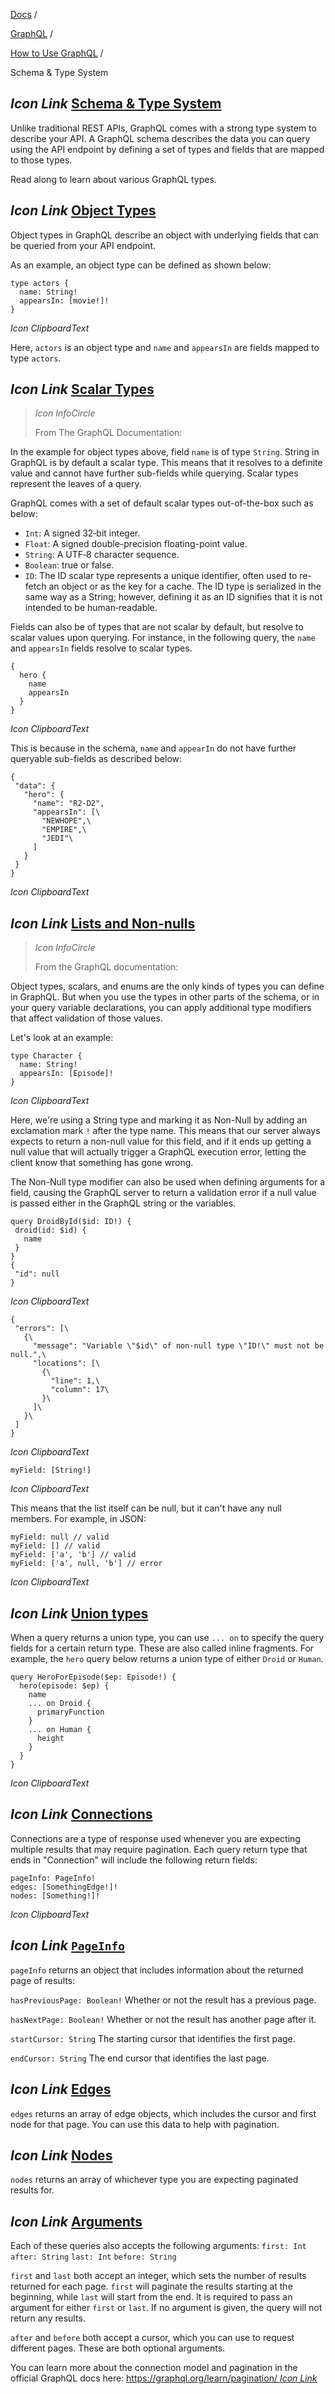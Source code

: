 [Docs](https://docs.fuel.network/) /

[GraphQL](https://docs.fuel.network/docs/graphql/) /

[How to Use GraphQL](https://docs.fuel.network/docs/graphql/how-to-use-graphql/) /

Schema & Type System

## _Icon Link_ [Schema & Type System](https://docs.fuel.network/docs/graphql/how-to-use-graphql/apis-explained/\#schema--type-system)

Unlike traditional REST APIs, GraphQL comes with a strong type system to describe your API. A GraphQL schema describes the data you can query using the API endpoint by defining a set of types and fields that are mapped to those types.

Read along to learn about various GraphQL types.

## _Icon Link_ [Object Types](https://docs.fuel.network/docs/graphql/how-to-use-graphql/apis-explained/\#object-types)

Object types in GraphQL describe an object with underlying fields that can be queried from your API endpoint.

As an example, an object type can be defined as shown below:

```fuel_Box fuel_Box-idXKMmm-css
type actors {
  name: String!
  appearsIn: [movie!]!
}
```

_Icon ClipboardText_

Here, `actors` is an object type and `name` and `appearsIn` are fields mapped to type `actors`.

## _Icon Link_ [Scalar Types](https://docs.fuel.network/docs/graphql/how-to-use-graphql/apis-explained/\#scalar-types)

> _Icon InfoCircle_
>
> From The GraphQL Documentation:

In the example for object types above, field `name` is of type `String`. String in GraphQL is by default a scalar type. This means that it resolves to a definite value and cannot have further sub-fields while querying. Scalar types represent the leaves of a query.

GraphQL comes with a set of default scalar types out-of-the-box such as below:

- `Int`: A signed 32‐bit integer.
- `Float`: A signed double-precision floating-point value.
- `String`: A UTF‐8 character sequence.
- `Boolean`: true or false.
- `ID`: The ID scalar type represents a unique identifier, often used to re-fetch an object or as the key for a cache. The ID type is serialized in the same way as a String; however, defining it as an ID signifies that it is not intended to be human‐readable.

Fields can also be of types that are not scalar by default, but resolve to scalar values upon querying. For instance, in the following query, the `name` and `appearsIn` fields resolve to scalar types.

```fuel_Box fuel_Box-idXKMmm-css
{
  hero {
    name
    appearsIn
  }
}
```

_Icon ClipboardText_

This is because in the schema, `name` and `appearIn` do not have further queryable sub-fields as described below:

```fuel_Box fuel_Box-idXKMmm-css
{
 "data": {
   "hero": {
     "name": "R2-D2",
     "appearsIn": [\
       "NEWHOPE",\
       "EMPIRE",\
       "JEDI"\
     ]
   }
 }
}
```

_Icon ClipboardText_

## _Icon Link_ [Lists and Non-nulls](https://docs.fuel.network/docs/graphql/how-to-use-graphql/apis-explained/\#lists-and-non-nulls)

> _Icon InfoCircle_
>
> From the GraphQL documentation:

Object types, scalars, and enums are the only kinds of types you can define in GraphQL. But when you use the types in other parts of the schema, or in your query variable declarations, you can apply additional type modifiers that affect validation of those values.

Let's look at an example:

```fuel_Box fuel_Box-idXKMmm-css
type Character {
  name: String!
  appearsIn: [Episode]!
}
```

_Icon ClipboardText_

Here, we're using a String type and marking it as Non-Null by adding an exclamation mark `!` after the type name. This means that our server always expects to return a non-null value for this field, and if it ends up getting a null value that will actually trigger a GraphQL execution error, letting the client know that something has gone wrong.

The Non-Null type modifier can also be used when defining arguments for a field, causing the GraphQL server to return a validation error if a null value is passed either in the GraphQL string or the variables.

```fuel_Box fuel_Box-idXKMmm-css
query DroidById($id: ID!) {
 droid(id: $id) {
   name
 }
}
{
 "id": null
}
```

_Icon ClipboardText_

```fuel_Box fuel_Box-idXKMmm-css
{
 "errors": [\
   {\
     "message": "Variable \"$id\" of non-null type \"ID!\" must not be null.",\
     "locations": [\
       {\
         "line": 1,\
         "column": 17\
       }\
     ]\
   }\
 ]
}
```

_Icon ClipboardText_

```fuel_Box fuel_Box-idXKMmm-css
myField: [String!]
```

_Icon ClipboardText_

This means that the list itself can be null, but it can't have any null members. For example, in JSON:

```fuel_Box fuel_Box-idXKMmm-css
myField: null // valid
myField: [] // valid
myField: ['a', 'b'] // valid
myField: ['a', null, 'b'] // error

```

_Icon ClipboardText_

## _Icon Link_ [Union types](https://docs.fuel.network/docs/graphql/how-to-use-graphql/apis-explained/\#union-types)

When a query returns a union type, you can use `... on` to specify the query fields for a certain return type. These are also called inline fragments. For example, the `hero` query below returns a union type of either `Droid` or `Human`.

```fuel_Box fuel_Box-idXKMmm-css
query HeroForEpisode($ep: Episode!) {
  hero(episode: $ep) {
    name
    ... on Droid {
      primaryFunction
    }
    ... on Human {
      height
    }
  }
}
```

_Icon ClipboardText_

## _Icon Link_ [Connections](https://docs.fuel.network/docs/graphql/how-to-use-graphql/apis-explained/\#connections)

Connections are a type of response used whenever you are expecting multiple results that may require pagination. Each query return type that ends in "Connection" will include the following return fields:

```fuel_Box fuel_Box-idXKMmm-css
pageInfo: PageInfo!
edges: [SomethingEdge!]!
nodes: [Something!]!
```

_Icon ClipboardText_

## _Icon Link_ [`PageInfo`](https://docs.fuel.network/docs/graphql/how-to-use-graphql/apis-explained/\#pageinfo)

`pageInfo` returns an object that includes information about the returned page of results:

`hasPreviousPage: Boolean!`
Whether or not the result has a previous page.

`hasNextPage: Boolean!`
Whether or not the result has another page after it.

`startCursor: String`
The starting cursor that identifies the first page.

`endCursor: String`
The end cursor that identifies the last page.

## _Icon Link_ [Edges](https://docs.fuel.network/docs/graphql/how-to-use-graphql/apis-explained/\#edges)

`edges` returns an array of edge objects, which includes the cursor and first node for that page. You can use this data to help with pagination.

## _Icon Link_ [Nodes](https://docs.fuel.network/docs/graphql/how-to-use-graphql/apis-explained/\#nodes)

`nodes` returns an array of whichever type you are expecting paginated results for.

## _Icon Link_ [Arguments](https://docs.fuel.network/docs/graphql/how-to-use-graphql/apis-explained/\#arguments)

Each of these queries also accepts the following arguments:
`first: Int` `after: String` `last: Int` `before: String`

`first` and `last` both accept an integer, which sets the number of results returned for each page. `first` will paginate the results starting at the beginning, while `last` will start from the end. It is required to pass an argument for either `first` or `last`. If no argument is given, the query will not return any results.

`after` and `before` both accept a cursor, which you can use to request different pages. These are both optional arguments.

You can learn more about the connection model and pagination in the official GraphQL docs here: [https://graphql.org/learn/pagination/ _Icon Link_](https://graphql.org/learn/pagination/)